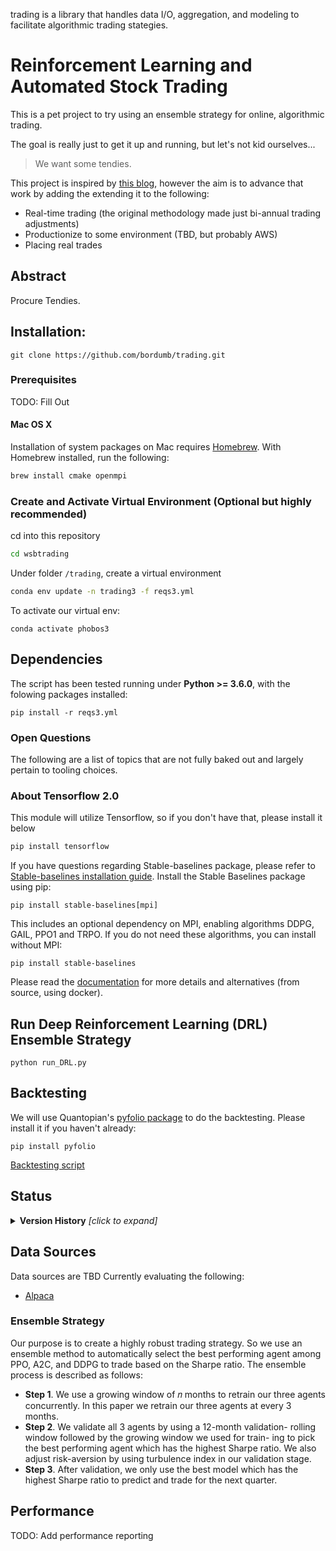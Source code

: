 trading is a library that handles data I/O, aggregation, 
and modeling to facilitate algorithmic trading stategies. 

# Reinforcement Learning and Automated Stock Trading
This is a pet project to try using an ensemble strategy for online, algorithmic trading.

The goal is really just to get it up and running, but let's not kid ourselves...
> We want some tendies.

This project is inspired by [this blog](https://towardsdatascience.com/deep-reinforcement-learning-for-automated-stock-trading-f1dad0126a02),
however the aim is to advance that work by adding the extending it to the following:
* Real-time trading (the original methodology made just bi-annual trading adjustments)
* Productionize to some environment (TBD, but probably AWS)
* Placing real trades


## Abstract
Procure Tendies.

## Installation:
```shell
git clone https://github.com/bordumb/trading.git
```

### Prerequisites
TODO: Fill Out


#### Mac OS X
Installation of system packages on Mac requires [Homebrew](https://brew.sh). With Homebrew installed, run the following:
```bash
brew install cmake openmpi
```


### Create and Activate Virtual Environment (Optional but highly recommended)
cd into this repository
```bash
cd wsbtrading
```
Under folder `/trading`, create a virtual environment
```bash
conda env update -n trading3 -f reqs3.yml
```
To activate our virtual env:
```
conda activate phobos3
```

## Dependencies

The script has been tested running under **Python >= 3.6.0**, with the folowing packages installed:

```shell
pip install -r reqs3.yml
```

### Open Questions
The following are a list of topics that are not fully baked out and largely pertain to tooling choices.

### About Tensorflow 2.0
This module will utilize Tensorflow, so if you don't have that, please install it below
```bash
pip install tensorflow
 ```

If you have questions regarding Stable-baselines package, please refer to [Stable-baselines installation guide](https://github.com/hill-a/stable-baselines). Install the Stable Baselines package using pip:
```
pip install stable-baselines[mpi]
```

This includes an optional dependency on MPI, enabling algorithms DDPG, GAIL, PPO1 and TRPO. If you do not need these algorithms, you can install without MPI:
```
pip install stable-baselines
```

Please read the [documentation](https://stable-baselines.readthedocs.io/) for more details and alternatives (from source, using docker).


## Run Deep Reinforcement Learning (DRL) Ensemble Strategy
```shell
python run_DRL.py
```

## Backtesting
We will use Quantopian's [pyfolio package](https://github.com/quantopian/pyfolio) to do the backtesting.
Please install it if you haven't already:
```
pip install pyfolio
```
[Backtesting script](backtesting.ipynb)

## Status

<details><summary><b>Version History</b> <i>[click to expand]</i></summary>
<div>

* 1.0.1
	Changes: added ensemble strategy
* 0.0.1
    Simple version
</div>
</details>

## Data Sources
Data sources are TBD
Currently evaluating the following:
* [Alpaca](https://github.com/alpacahq/alpaca-trade-api-python)

### Ensemble Strategy
Our purpose is to create a highly robust trading strategy. So we use an ensemble method to automatically select the best performing agent among PPO, A2C, and DDPG to trade based on the Sharpe ratio. The ensemble process is described as follows:
* __Step 1__. We use a growing window of 𝑛 months to retrain our three agents concurrently. In this paper we retrain our three agents at every 3 months.
* __Step 2__. We validate all 3 agents by using a 12-month validation- rolling window followed by the growing window we used for train- ing to pick the best performing agent which has the highest Sharpe ratio. We also adjust risk-aversion by using turbulence index in our validation stage.
* __Step 3__. After validation, we only use the best model which has the highest Sharpe ratio to predict and trade for the next quarter.

## Performance
TODO: Add performance reporting